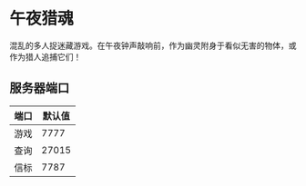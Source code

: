 # 午夜猎魂

混乱的多人捉迷藏游戏。在午夜钟声敲响前，作为幽灵附身于看似无害的物体，或作为猎人追捕它们！

## 服务器端口


| 端口      | 默认值 |
|-----------|---------|
| 游戏      | 7777    |
| 查询     | 27015   |
| 信标    | 7787    | 